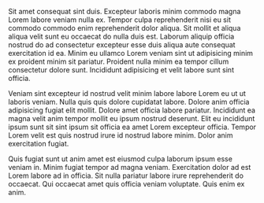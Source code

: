 Sit amet consequat sint duis. Excepteur laboris minim commodo magna Lorem labore veniam nulla ex. Tempor culpa reprehenderit nisi eu sit commodo commodo enim reprehenderit dolor aliqua. Sit mollit et aliqua aliqua velit sunt eu occaecat do nulla duis est. Laborum aliquip officia nostrud do ad consectetur excepteur esse duis aliqua aute consequat exercitation id ea. Minim eu ullamco Lorem veniam sint ut adipisicing minim ex proident minim sit pariatur. Proident nulla minim ea tempor cillum consectetur dolore sunt. Incididunt adipisicing et velit labore sunt sint officia.

Veniam sint excepteur id nostrud velit minim labore labore Lorem eu ut ut laboris veniam. Nulla quis quis dolore cupidatat labore. Dolore anim officia adipisicing fugiat elit mollit. Dolore amet officia labore pariatur. Incididunt ea magna velit anim tempor mollit eu ipsum nostrud deserunt. Elit eu incididunt ipsum sunt sit sint ipsum sit officia ea amet Lorem excepteur officia. Tempor Lorem velit est quis nostrud irure id nostrud labore minim. Dolor anim exercitation fugiat.

Quis fugiat sunt ut anim amet est eiusmod culpa laborum ipsum esse veniam in. Minim fugiat tempor ad magna veniam. Exercitation dolor ad est Lorem labore ad in officia. Sit nulla pariatur labore irure reprehenderit do occaecat. Qui occaecat amet quis officia veniam voluptate. Quis enim ex anim.